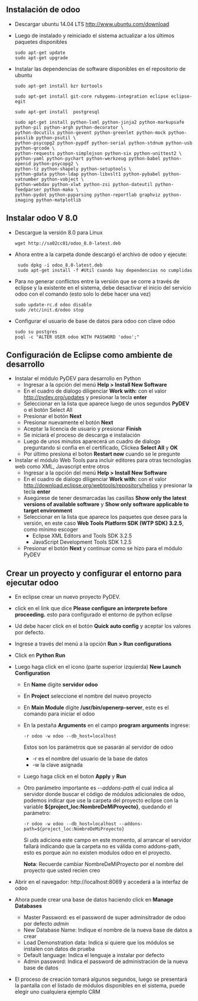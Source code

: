 ## Instalación de odoo

*   Descargar ubuntu 14.04 LTS http://www.ubuntu.com/download

*   Luego de instalado y reiniciado el sistema actualizar a los últimos paquetes disponibles

        sudo apt-get update
        sudo apt-get upgrade

*   Instalar las dependencias de software disponibles en el repositorio de ubuntu

        sudo apt-get install bzr bzrtools 
        
        sudo apt-get install git-core rubygems-integration eclipse eclipse-egit
        
        sudo apt-get install  postgresql 
        
        sudo apt-get install python-lxml python-jinja2 python-markupsafe python-pil python-argh python-decorator \
        python-docutils python-gevent python-greenlet python-mock python-passlib python-psutil \
        python-psycopg2 python-pypdf python-serial python-stdnum python-usb python-qrcode \
        python-requests python-simplejson python-six python-unittest2 \
        python-yaml python-pychart python-werkzeug python-babel python-openid python-psycopg2 \
        python-tz python-shapely python-setuptools \
        python-gdata python-ldap python-libxslt1 python-pybabel python-vatnumber python-vobject \
        python-webdav python-xlwt python-zsi python-dateutil python-feedparser python-mako \
        python-pydot python-pyparsing python-reportlab graphviz python-imaging python-matplotlib

Instalar odoo V 8.0
--------------------

*   Descargue la versión 8.0 para Linux

        wget http://sa02cc01/odoo_8.0-latest.deb

*  Ahora entre a la carpeta donde descargó el archivo de odoo y ejecute:

        sudo dpkg -i odoo_8.0-latest.deb
        sudo apt-get install -f #Util cuando hay dependencias no cumplidas

*   Para no generar conflictos entre la versión que se corre a través de eclipse y la existente en el sistema, debe desactivar el inicio del servicio odoo con el comando (esto solo lo debe hacer una vez)

        sudo update-rc.d odoo disable
        sudo /etc/init.d/odoo stop

*   Configurar el usuario de base de datos para odoo con clave odoo

        sudo su postgres
        psql -c "ALTER USER odoo WITH PASSWORD 'odoo';"

## Configuración de Eclipse como ambiente de desarrollo

*   Instalar el módulo PyDEV para desarrollo en Python
    * Ingresar a la opción del menú **Help > Install New Software**
    * En el cuadro de dialogo diligenciar **Work with:** con el valor http://pydev.org/updates y presionar la tecla **enter**
    * Seleccionar en la lista que aparece luego de unos segundos **PyDEV** o el botón Select All
    * Presionar el botón **Next**
    * Presionar nuevamente el botón **Next**
    * Aceptar la licencia de usuario y presionar **Finish**
    * Se iniciará el proceso de descarga e instalación
    * Luego de unos minutos aparecerá un cuadro de dialogo preguntando si confia en el certificado, Clickea **Select All** y **OK**
    * Por último presiona el boton **Restart now** cuando se le pregunte
*   Instalar el módulo Web Tools para incluir editores para otras tecnologías web como XML, Javascript entre otros
    * Ingresar a la opción del menú **Help > Install New Software**
    * En el cuadro de dialogo diligenciar **Work with:** con el valor http://download.eclipse.org/webtools/repository/helios y presionar la tecla **enter**
    * Asegúrese de tener desmarcadas las casillas **Show only the latest versions of available software** y **Show only software applicable to target environment** 
    * Seleccionar en la lista que aparece los paquetes que desee para la versión, en este caso **Web Tools Platform SDK (WTP SDK) 3.2.5**, como mínimo escoger
      * Eclipse XML Editors and Tools SDK 3.2.5
      * JavaScript Development Tools SDK 1.2.5
    * Presionar el botón **Next** y continuar como se hizo para el módulo PyDEV

## Crear un proyecto y configurar el entorno para ejecutar odoo

*   En eclipse crear un nuevo proyecto PyDEV.
*	click en el link que dice **Please configure an interprete before proceeding.** esto para configurado el entorno de python eclipse
*	Ud debe hacer click en el botón **Quick auto config** y aceptar los valores por defecto.
*   Ingrese a través del menú a la opción **Run > Run configurations**
*	Click en **Python Run** 
*   Luego haga click en el icono (parte superior izquierda) **New Launch Configuration**
    *   En **Name** digite **servidor odoo**
    *   En **Project** seleccione el nombre del nuevo proyecto
    *   En **Main Module** digite **/usr/bin/openerp-server**, este es el comando para iniciar el odoo
    *   En la pestaña **Arguments** en el campo **program arguments** ingrese:

            -r odoo -w odoo --db_host=localhost

        Estos son los parámetros que se pasarán al servidor de odoo
        * -r es el nombre del usuario de la base de datos
        * -w la clave asignada
    *   Luego haga click en el boton **Apply** y **Run**
    *   Otro parámetro importante es *--addons-path* el cual indica al servidor donde buscar el código de módulos adicionales de odoo, podemos indicar que use la carpeta del proyecto eclipse con la variable **${project_loc:NombreDeMiProyecto}**, quedando el parámetro:

            -r odoo -w odoo --db_host=localhost --addons-path=${project_loc:NombreDeMiProyecto}

        Si uds adiciona este campo en este momento, al arrancar el servidor fallará indicando que la carpeta no es válida como addons-path, esto es porque aún no existen modulos odoo en el proyecto.
    
        **Nota**: Recuerde cambiar NombreDeMiProyecto por el nombre del proyecto que usted recien creo


*   Abrir en el navegador: http://localhost:8069 y accederá a la interfaz de odoo
*   Ahora puede crear una base de datos haciendo click en **Manage Databases**
     * Master Password: es el password de super adminsitrador de odoo por defecto *admin*
     * New Database Name: Indique el nombre de la nueva base de datos a crear
     * Load Demonstration data: Indica si quiere que los módulos se instalen con datos de prueba
     * Default language: Indica el lenguaje a instalar por defecto
     * Admin password: Indica el password de administración de la nueva base de datos
*   El proceso de creación tomará algunos segundos, luego se presentará la pantalla con el listado de módulos disponibles en el sistema, puede elegir uno cualquiera ejemplo CRM
